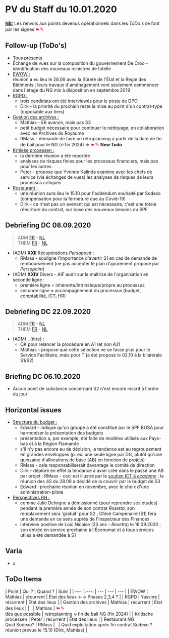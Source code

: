 <link rel="stylesheet" href="https://newdevprojects.github.io/S2/S2.css">
<link rel="stylesheet" href="S2.css">

# PV du Staff du 10.01.2020

<u><b>NB:</b></u> Les renvois aux points devenus opérationnels dans les *ToDo's* se font par les signes <font color="crimson" size="3px">&#10173;&#9998;</font>

## Follow-up (ToDo's)

* Tous présents
* &Eacute;change de vues sur la composition du gouvernement De Croo - identification des nouveaux ministres de tutelle
* <u>EWOW :</u><br>réunion a eu lieu le 28.09 avec la Sûreté de l'&Eacute;tat et la Régie des Bâtiments ; leurs travaux d'aménagement vont seulement commencer dans l'étage du NG mis à disposition en septembre 2019
* <u>RGPD :</u>
    * trois candidats ont été interviewés pour le poste de DPO
    * Dirk - la priorité du prochain reste la mise au point d'un contrat-type (opposable aux tiers)
* <u>Gestion des archives :</u> 
    * Mathias - E6 avance, mais pas S3
    * petit budget nécessaire pour continuer le nettoyage, en collaboration avec les Archives du Royaume
    * RMass - demande de faire un retroplanning à partir de la date de fin de bail pour le NG (&#8592;fin 2024) => <font color="crimson" size="3px">&#10173;&#9998;</font> <b>New Todo</b>
* <u>Kritieke processen :</u>
    * la dernière réunion a été reportée
    * analyses de risques finies pour les processus financiers, mais pas pour les autres
    * Peter - propose que Yvonne Kalinda examine avec les chefs de service (via échanges de vues) les analyses de risques de leurs processus critiques 
* <u>Restaurant :</u>
    * une réunion aura lieu le 15.10 pour l'addendum souhaité par Sodexo (compensation pour la fermeture due au Covid-19)
    * Dirk - ce n'est pas un avenant qui est nécessaire, c'est une totale réécriture du contrat, sur base des nouveaux besoins du SPF

## Debriefing DC 08.09.2020

> ADM [FR](https://newdevprojects.github.io/S2/Staff/20200908_Adm_FR.pdf) - [NL](https://newdevprojects.github.io/S2/Staff/20200908_Adm_NL.pdf)<br>THEM [FR](https://newdevprojects.github.io/S2/Staff/20200908_Them_FR.pdf) - [NL](https://newdevprojects.github.io/S2/Staff/20200908_Them_NL.pdf)

* (ADM) <b>XXII</b> Récupérations *Persopoint* : 
    * RMass - souligne l'importance d'avertir S1 en cas de demande de remboursement (ne pas accepter le plan d'apurement proposé par *Persopoint*)
* (ADM) <b>XXIV</b> Divers - AIF audit sur la maîtrise de l'organisation en seconde ligne : 
    * première ligne = inhérente/intrinsèque/propre au processus
    * seconde ligne = accompagnement du processus (budget, comptabilité, ICT, HR)

## Debriefing DC 22.09.2020

> ADM [FR](https://newdevprojects.github.io/S2/Staff/20200922_Adm_FR.pdf) - [NL](https://newdevprojects.github.io/S2/Staff/20200922_Adm_NL.pdf)<br>THEM [FR](https://newdevprojects.github.io/S2/Staff/20200922_Them_FR.pdf) - [NL](https://newdevprojects.github.io/S2/Staff/20200922_Them_NL.pdf)

* (ADM) <b>.</b> (titre) : 
    * OK pour relancer la procédure en A1 (et non A2)
    * Mathias - propose que cette sélection ne se fasse plus pour le Service Facilitaire, mais pour T (a été proposé le 02.10 à la bilatérale S1/S2)

## Briefing DC 06.10.2020

* Aucun point de substance concernant S2 n'est encore inscrit à l'ordre du jour

## Horizontal issues

* <u>Structure du budget :</u>
    * Edward - indique qu'un groupe a été constitué par le SPF BOSA pour harmoniser la présentation des budgets
    * présentation a, par exemple, été faite de modèles utilisés aux Pays-bas et à la Région Flamande
    * s'il n'y pas encore eu de décision, la tendance est au regroupement en grandes enveloppes (p. ex. une seule ligne par DG, plutôt qu'une quinzaine d'allocations de base (AB) en fonction de projets)
    * RMass - cela responsabiliserait davantage le comité de direction
    * Dirk - déplore en effet la tendance à avoir créé dans le passé une AB par projet ; RMass - ceci est illustré par le [soutien ICT à *ecademy*](https://newdevprojects.github.io/S2/Staff_20201001/Aankoopaanvraag_ondersteuning_competentiedatabank.pdf) ; la réunion des 4S du 28.09 a décidé de la couvrir par le budget de S3
    * Edward : prochaine réunion en novembre, avec le choix d'une administration-pilote
* <u>Perspectives RH :</u>
    * comme Julie Delvigne a démissionné (pour reprendre ses études) pendant la première année de son contrat *Rosetta*, son remplacement sera 'gratuit' pour S2 ; Chloé Campenaire (S1) fera une demande en ce sens auprès de l'Inspecteur des Finances
    * interview positive de Loïc Nicaise (23 ans - *Rosetta*) le 18.09.2020 ; son entrée en service prochaine à l'&Eacute;conomat et à tous services utiles a été demandée à S1


## Varia

* x

## ToDo Items

| Point | Qui ? | Quand ? | Suivi |
| --- | :---: | --- | --- | --- |
| EWOW | Mathias | récurrent | &Eacute;tat des lieux &#8592;&#8594; Phases 2,3,4 ? |
| RGPD | Yassine | récurrent | &Eacute;tat des lieux |
| Gestion des archives | Mathias | récurrent | &Eacute;tat des lieux |
| &nbsp; | Mathias | <font color="crimson" size="3px">&#10173;&#9998;</font><br>dès que possible | retroplanning &#8592;fin de bail NG (fin 2024) |
| Kritische processen | Peter | récurrent | &Eacute;tat des lieux |
| Restaurant NG<br>Quid Sodexo? | RMass | &nbsp; | Quid exploitation après fin contrat Sodexo ?<br>réunion prévue le 15.10 (Dirk, Mathias) |

